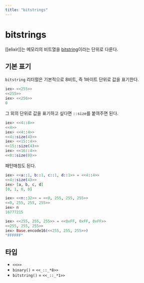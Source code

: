 ```yaml
---
title: "bitstrings"
---
```

# bitstrings

[[elixir]]는 메모리의 비트열을 [bitstring]이라는 단위로 다룬다.

[bitstring]: https://elixir-lang.org/getting-started/binaries-strings-and-char-lists.html#bitstrings

## 기본 표기

`bitstring` 리터럴은 기본적으로 8비트, 즉 1바이트 단위로 값을 표기한다.

```elixir
iex> <<255>>
<<255>>
iex> <<256>>
0
```

그 외의 단위로 값을 표기하고 싶다면 `::size`를 붙여주면 된다.

```elixir
iex> <<4::8>>
<<4>>
iex> <<4::4>>
<<4::size(4)>>
iex> <<15::4>>
<<15::size(4)>>
iex> <<16::4>>
<<0::size(0)>>
```

패턴매칭도 된다.

```elixir
iex> <<a::1, b::1, c::1, d::1>> = <<4::4>>
<<4::size(4)>>
iex> [a, b, c, d]
[0, 1, 0, 0]
```

```elixir
iex> <<n::32>> = <<0, 255, 255, 255>>
<<0, 255, 255, 255>>
iex> n
16777215
```

```elixir
iex> <<255, 255, 255>> = <<0xFF, 0xFF, 0xFF>>
<<255, 255, 255>>
iex> Base.encode16(<<255, 255, 255>>)
"FFFFFF"
```

## 타입

- `<<>>`
- `binary()` = `<<_::_*8>>`
- `bitstring()` = `<<_::_*1>>`
